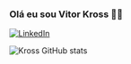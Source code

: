 ### Olá eu sou Vitor Kross 🖖🏻

[![LinkedIn](https://img.shields.io/badge/LinkedIn-0077B5?style=for-the-badge&logo=linkedin&logoColor=white)](https://www.linkedin.com/in/vitor-kross-6aa38823a/)

![Kross GitHub stats](https://github-readme-stats.vercel.app/api?username=13-VK&show_icons=true&theme=dark)
